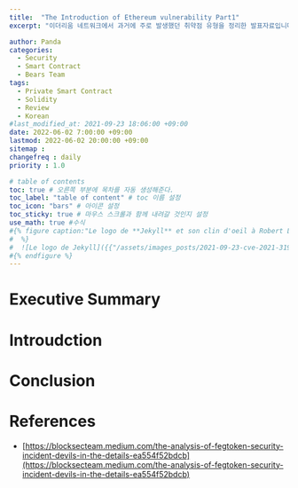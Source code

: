 ```yaml
---
title:  "The Introduction of Ethereum vulnerability Part1"
excerpt: "이더리움 네트워크에서 과거에 주로 발생했던 취약점 유형을 정리한 발표자료입니다."

author: Panda
categories:
  - Security
  - Smart Contract
  - Bears Team
tags:
  - Private Smart Contract
  - Solidity
  - Review
  - Korean
#last_modified_at: 2021-09-23 18:06:00 +09:00
date: 2022-06-02 7:00:00 +09:00
lastmod: 2022-06-02 20:00:00 +09:00
sitemap :
changefreq : daily
priority : 1.0

# table of contents
toc: true # 오른쪽 부분에 목차를 자동 생성해준다.
toc_label: "table of content" # toc 이름 설정
toc_icon: "bars" # 아이콘 설정
toc_sticky: true # 마우스 스크롤과 함께 내려갈 것인지 설정
use_math: true #수식
#{% figure caption:"Le logo de **Jekyll** et son clin d'oeil à Robert Louis Stevenson"
#  %}
#  ![Le logo de Jekyll]({{"/assets/images_posts/2021-09-23-cve-2021-31956-part1/1.png"| #relative_url}})
#{% endfigure %}
---
```

# Executive Summary


# Introudction

# Conclusion

# References
* [https://blocksecteam.medium.com/the-analysis-of-fegtoken-security-incident-devils-in-the-details-ea554f52bdcb](https://blocksecteam.medium.com/the-analysis-of-fegtoken-security-incident-devils-in-the-details-ea554f52bdcb)
